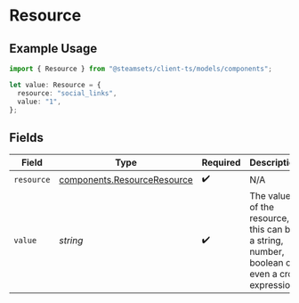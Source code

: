 # Resource

## Example Usage

```typescript
import { Resource } from "@steamsets/client-ts/models/components";

let value: Resource = {
  resource: "social_links",
  value: "1",
};
```

## Fields

| Field                                                                                      | Type                                                                                       | Required                                                                                   | Description                                                                                | Example                                                                                    |
| ------------------------------------------------------------------------------------------ | ------------------------------------------------------------------------------------------ | ------------------------------------------------------------------------------------------ | ------------------------------------------------------------------------------------------ | ------------------------------------------------------------------------------------------ |
| `resource`                                                                                 | [components.ResourceResource](../../models/components/resourceresource.md)                 | :heavy_check_mark:                                                                         | N/A                                                                                        |                                                                                            |
| `value`                                                                                    | *string*                                                                                   | :heavy_check_mark:                                                                         | The value of the resource, this can be a string, number, boolean or even a cron expression | 1                                                                                          |
